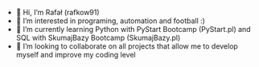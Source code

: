 - 👋 Hi, I’m Rafał (rafkow91)
- 👀 I’m interested in programing, automation and football :)
- 🌱 I’m currently learning Python with PyStart Bootcamp (PyStart.pl) and SQL with SkumajBazy Bootcamp (SkumajBazy.pl)
- 💞️ I’m looking to collaborate on all projects that allow me to develop myself and improve my coding level

<!---
rafkow91/rafkow91 is a ✨ special ✨ repository because its `README.md` (this file) appears on your GitHub profile.
You can click the Preview link to take a look at your changes.
--->
